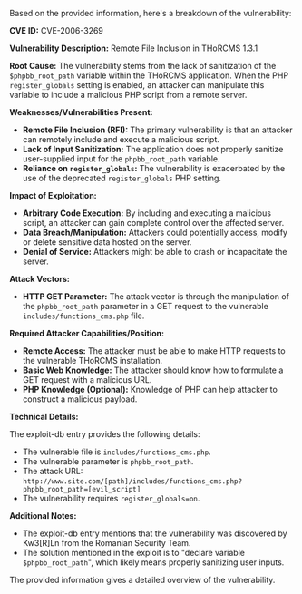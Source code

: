 Based on the provided information, here's a breakdown of the vulnerability:

**CVE ID:** CVE-2006-3269

**Vulnerability Description:** Remote File Inclusion in THoRCMS 1.3.1

**Root Cause:** The vulnerability stems from the lack of sanitization of the `$phpbb_root_path` variable within the THoRCMS application. When the PHP `register_globals` setting is enabled, an attacker can manipulate this variable to include a malicious PHP script from a remote server.

**Weaknesses/Vulnerabilities Present:**
  - **Remote File Inclusion (RFI):** The primary vulnerability is that an attacker can remotely include and execute a malicious script.
  - **Lack of Input Sanitization:** The application does not properly sanitize user-supplied input for the `phpbb_root_path` variable.
  - **Reliance on `register_globals`:** The vulnerability is exacerbated by the use of the deprecated `register_globals` PHP setting.

**Impact of Exploitation:**
   - **Arbitrary Code Execution:** By including and executing a malicious script, an attacker can gain complete control over the affected server.
   - **Data Breach/Manipulation:** Attackers could potentially access, modify or delete sensitive data hosted on the server.
   - **Denial of Service:** Attackers might be able to crash or incapacitate the server.

**Attack Vectors:**
  - **HTTP GET Parameter:** The attack vector is through the manipulation of the `phpbb_root_path` parameter in a GET request to the vulnerable `includes/functions_cms.php` file.

**Required Attacker Capabilities/Position:**
   - **Remote Access:** The attacker must be able to make HTTP requests to the vulnerable THoRCMS installation.
   - **Basic Web Knowledge:** The attacker should know how to formulate a GET request with a malicious URL.
   - **PHP Knowledge (Optional):** Knowledge of PHP can help attacker to construct a malicious payload.

**Technical Details:**

The exploit-db entry provides the following details:
- The vulnerable file is `includes/functions_cms.php`.
- The vulnerable parameter is `phpbb_root_path`.
- The attack URL: `http://www.site.com/[path]/includes/functions_cms.php?phpbb_root_path=[evil_script]`
- The vulnerability requires `register_globals=on`.

**Additional Notes:**
- The exploit-db entry mentions that the vulnerability was discovered by Kw3[R]Ln from the Romanian Security Team.
- The solution mentioned in the exploit is to "declare variable `$phpbb_root_path`", which likely means properly sanitizing user inputs.

The provided information gives a detailed overview of the vulnerability.